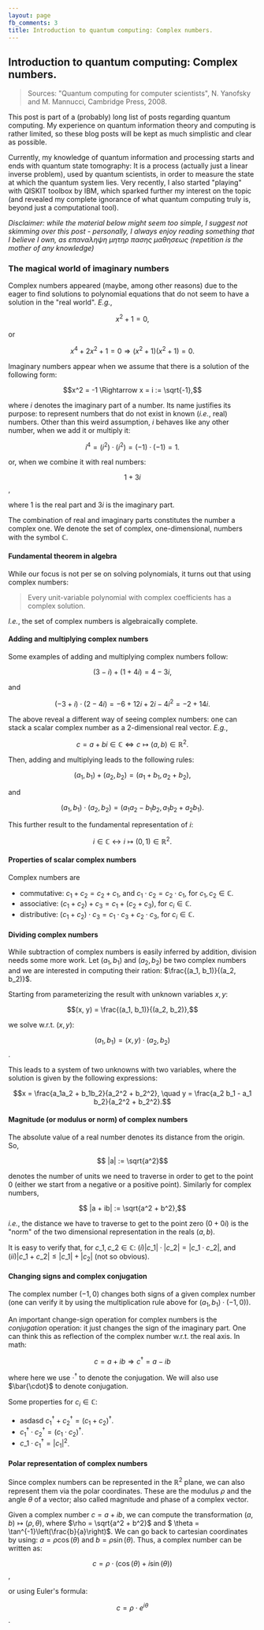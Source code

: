 ```yaml
---
layout: page
fb_comments: 3
title: Introduction to quantum computing: Complex numbers.
---
```


## **Introduction to quantum computing: Complex numbers.**

> Sources: "Quantum computing for computer scientists", N. Yanofsky and M. Mannucci, Cambridge Press, 2008.


This post is part of a (probably) long list of posts regarding quantum computing. My experience on quantum information theory and computing is rather limited, so these blog posts will be kept as much simplistic and clear as possible.

Currently, my knowledge of quantum information and processing starts and ends with quantum state tomography: It is a process (actually just a linear inverse problem), used by quantum scientists, in order to measure the state at which the quantum system lies. Very recently, I also started "playing" with QISKIT toolbox by IBM, which sparked further my interest on the topic (and revealed my complete ignorance of what quantum computing truly is, beyond just a computational tool).

*Disclaimer: while the material below might seem too simple, I suggest not skimming over this post - personally, I always enjoy reading something that I believe I own, as επαναληψη μητηρ πασης μαθησεως (repetition is the mother of any knowledge)*

### **The magical world of imaginary numbers**

Complex numbers appeared (maybe, among other reasons) due to the eager to find solutions to polynomial equations that do not seem to have a solution in the "real world". *E.g.*, 

$$x^2 + 1 = 0,$$

or 

$$x^4 + 2x^2 + 1 = 0 \Rightarrow (x^2 + 1)(x^2 + 1) = 0.$$

Imaginary numbers appear when we assume that there is a solution of the following form:

$$x^2 = -1 \Rightarrow x = i := \sqrt{-1},$$

where $i$ denotes the imaginary part of a number. Its name justifies its purpose: to represent numbers that do not exist in known (*i.e.*, real) numbers. Other than this weird assumption, $i$ behaves like any other number, when we add it or multiply it:

$$i^4 = (i^2) \cdot (i^2) = (-1) \cdot (-1) = 1.$$

or, when we combine it with real numbers:

$$1 + 3i$$, 

where 1 is the real part and $3i$ is the imaginary part.

The combination of real and imaginary parts constitutes the number a complex one. We denote the set of complex, one-dimensional, numbers with the symbol $\mathbb{C}$.

#### **Fundamental theorem in algebra**

While our focus is not per se on solving polynomials, it turns out that using complex numbers:
> Every unit-variable polynomial with complex coefficients has a complex solution.

*I.e.*, the set of complex numbers is algebraically complete.

#### **Adding and multiplying complex numbers**

Some examples of adding and multiplying complex numbers follow:

$$(3 - i) + (1 + 4i) = 4 - 3i,$$

and 

$$(-3 + i) \cdot (2 - 4i) = -6 + 12i + 2i -4i^2 = -2 + 14i.$$

The above reveal a different way of seeing complex numbers: one can stack a scalar complex number as a 2-dimensional real vector. *E.g.*, 

$$ c = a + bi \in \mathbb{C} \Leftrightarrow c \mapsto (a, b) \in \mathbb{R}^2.$$

Then, adding and multiplying leads to the following rules:

$$(a_1, b_1) + (a_2, b_2) = (a_1 + b_1, a_2 + b_2), $$

and 

$$(a_1, b_1) \cdot (a_2, b_2) = (a_1a_2 - b_1b_2, a_1b_2 + a_2b_1).$$

This further result to the fundamental representation of $i$:

$$ i \in \mathbb{C} \leftrightarrow i \mapsto (0, 1) \in \mathbb{R}^2.$$

#### **Properties of scalar complex numbers**

Complex numbers are 

* commutative: $c_1 + c_2 = c_2 + c_1$, and $c_1 \cdot c_2 = c_2 \cdot c_1$, for $c_1, c_2 \in \mathbb{C}$.
* associative: $(c_1 + c_2) + c_3 = c_1 + (c_2 + c_3)$, for $c_i \in \mathbb{C}$.
* distributive: $(c_1 + c_2) \cdot c_3 = c_1 \cdot c_3 + c_2 \cdot c_3$, for $c_i \in \mathbb{C}$.

#### **Dividing complex numbers**

While subtraction of complex numbers is easily inferred by addition, division needs some more work. Let $(a_1, b_1)$ and $(a_2, b_2)$ be two complex numbers and we are interested in computing their ration: $\frac{(a_1, b_1)}{(a_2, b_2)}$.

Starting from parameterizing the result with unknown variables $x, y$:

$$(x, y) = \frac{(a_1, b_1)}{(a_2, b_2)},$$

we solve w.r.t. $(x, y)$:

$$(a_1, b_1) = (x, y) \cdot (a_2, b_2)$$.

This leads to a system of two unknowns with two variables, where the solution is given by the following expressions:

$$x = \frac{a_1a_2 + b_1b_2}{a_2^2 + b_2^2}, \quad  y = \frac{a_2 b_1 - a_1 b_2}{a_2^2 + b_2^2}.$$

#### **Magnitude (or modulus or norm) of complex numbers**

The absolute value of a real number denotes its distance from the origin. 
So, 

$$ |a| := \sqrt{a^2}$$

denotes the number of units we need to traverse in order 
to get to the point 0 (either we start from a negative or a positive point). 
Similarly for complex numbers, 

$$ |a + ib| := \sqrt{a^2 + b^2},$$

*i.e.*, the distance we have to traverse to get to the point zero $(0 + 0i)$ is the "norm" of the two dimensional representation in the reals $(a, b)$.

It is easy to verify that, for $c\_1, c\_2 \in \mathbb{C}$: $(i) |c\_1| \cdot |c\_2| = |c\_1 \cdot c\_2|$, and
$(ii) |c\_1 + c\_2| \leq |c\_1| + |c_2|$ (not so obvious).

#### **Changing signs and complex conjugation**

The complex number $(-1, 0)$ changes both signs of a given complex number (one can verify it by using the multiplication rule above for $(a_1, b_1)\cdot(-1, 0)$).

An important change-sign operation for complex numbers is the *conjugation* operation: it just changes the sign of the imaginary part.
One can think this as reflection of the complex number w.r.t. the real axis. In math:

$$
c = a + i b \Rightarrow c^\dagger = a - ib
$$

where here we use $\cdot^\dagger$ to denote the conjugation.
We will also use $\bar{\cdot}$ to denote conjugation.

Some properties for $c_i \in \mathbb{C}$:

* asdasd $c_1^\dagger + c_2^\dagger = (c_1 + c_2)^\dagger$.
* $c_1^\dagger \cdot c_2^\dagger = (c_1 \cdot c_2)^\dagger$.
* $c\_1 \cdot c_1^\dagger = |c_1|^2$.

#### **Polar representation of complex numbers**

Since complex numbers can be represented in the $\mathbb{R}^2$ plane, we can also represent them via the polar coordinates. 
These are the modulus $\rho$ and the angle $\theta$ of a vector; also called magnitude and phase of a complex vector.

Given a complex number $c = a + i b$, we can compute the transformation $(a, b) \mapsto (\rho, \theta)$, where $\rho = \sqrt{a^2 + b^2}$ and $ \theta = \tan^{-1}\left(\frac{b}{a}\right)$. We can go back to cartesian coordinates by using: $a = \rho \cos(\theta)$ and $b = \rho \sin(\theta)$.
Thus, a complex number can be written as:

$$c = \rho \cdot (\cos(\theta) + i \sin(\theta))$$,

or using Euler's formula:

$$c = \rho \cdot e^{i\theta}$$.


